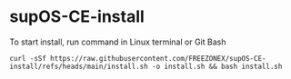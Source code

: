 # supOS-CE-install
To start install, run command in Linux terminal or Git Bash

`curl -sSf https://raw.githubusercontent.com/FREEZONEX/supOS-CE-install/refs/heads/main/install.sh -o install.sh && bash install.sh`
